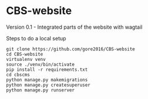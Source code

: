 # CBS-website

Version 0.1 - Integrated parts of the website with wagtail

Steps to do a local setup

```
git clone https://github.com/gore2016/CBS-website
cd CBS-website
virtualenv venv
source ./venv/bin/activate 
pip install -r requirements.txt
cd cbscms
python manage.py makemigrations
python manage.py createsuperuser
python manage.py runserver
```
